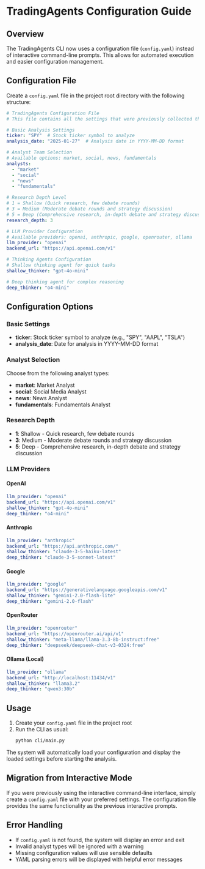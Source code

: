 # TradingAgents Configuration Guide

## Overview

The TradingAgents CLI now uses a configuration file (`config.yaml`) instead of interactive command-line prompts. This allows for automated execution and easier configuration management.

## Configuration File

Create a `config.yaml` file in the project root directory with the following structure:

```yaml
# TradingAgents Configuration File
# This file contains all the settings that were previously collected through command line interaction

# Basic Analysis Settings
ticker: "SPY"  # Stock ticker symbol to analyze
analysis_date: "2025-01-27"  # Analysis date in YYYY-MM-DD format

# Analyst Team Selection
# Available options: market, social, news, fundamentals
analysts:
  - "market"
  - "social"
  - "news"
  - "fundamentals"

# Research Depth Level
# 1 = Shallow (Quick research, few debate rounds)
# 3 = Medium (Moderate debate rounds and strategy discussion)
# 5 = Deep (Comprehensive research, in-depth debate and strategy discussion)
research_depth: 3

# LLM Provider Configuration
# Available providers: openai, anthropic, google, openrouter, ollama
llm_provider: "openai"
backend_url: "https://api.openai.com/v1"

# Thinking Agents Configuration
# Shallow thinking agent for quick tasks
shallow_thinker: "gpt-4o-mini"

# Deep thinking agent for complex reasoning
deep_thinker: "o4-mini"
```

## Configuration Options

### Basic Settings
- **ticker**: Stock ticker symbol to analyze (e.g., "SPY", "AAPL", "TSLA")
- **analysis_date**: Date for analysis in YYYY-MM-DD format

### Analyst Selection
Choose from the following analyst types:
- **market**: Market Analyst
- **social**: Social Media Analyst  
- **news**: News Analyst
- **fundamentals**: Fundamentals Analyst

### Research Depth
- **1**: Shallow - Quick research, few debate rounds
- **3**: Medium - Moderate debate rounds and strategy discussion
- **5**: Deep - Comprehensive research, in-depth debate and strategy discussion

### LLM Providers

#### OpenAI
```yaml
llm_provider: "openai"
backend_url: "https://api.openai.com/v1"
shallow_thinker: "gpt-4o-mini"
deep_thinker: "o4-mini"
```

#### Anthropic
```yaml
llm_provider: "anthropic"
backend_url: "https://api.anthropic.com/"
shallow_thinker: "claude-3-5-haiku-latest"
deep_thinker: "claude-3-5-sonnet-latest"
```

#### Google
```yaml
llm_provider: "google"
backend_url: "https://generativelanguage.googleapis.com/v1"
shallow_thinker: "gemini-2.0-flash-lite"
deep_thinker: "gemini-2.0-flash"
```

#### OpenRouter
```yaml
llm_provider: "openrouter"
backend_url: "https://openrouter.ai/api/v1"
shallow_thinker: "meta-llama/llama-3.3-8b-instruct:free"
deep_thinker: "deepseek/deepseek-chat-v3-0324:free"
```

#### Ollama (Local)
```yaml
llm_provider: "ollama"
backend_url: "http://localhost:11434/v1"
shallow_thinker: "llama3.2"
deep_thinker: "qwen3:30b"
```

## Usage

1. Create your `config.yaml` file in the project root
2. Run the CLI as usual:
   ```bash
   python cli/main.py
   ```

The system will automatically load your configuration and display the loaded settings before starting the analysis.

## Migration from Interactive Mode

If you were previously using the interactive command-line interface, simply create a `config.yaml` file with your preferred settings. The configuration file provides the same functionality as the previous interactive prompts.

## Error Handling

- If `config.yaml` is not found, the system will display an error and exit
- Invalid analyst types will be ignored with a warning
- Missing configuration values will use sensible defaults
- YAML parsing errors will be displayed with helpful error messages